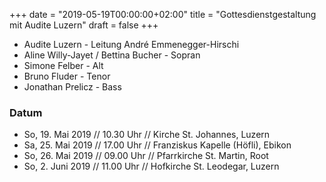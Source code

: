 ﻿+++
date = "2019-05-19T00:00:00+02:00"
title = "Gottesdienstgestaltung mit Audite Luzern"
draft = false
+++

* Audite Luzern - Leitung André Emmenegger-Hirschi
* Aline Willy-Jayet / Bettina Bucher - Sopran
* Simone Felber - Alt
* Bruno Fluder - Tenor
* Jonathan Prelicz - Bass

### Datum

* So, 19. Mai 2019 // 10.30 Uhr // Kirche St. Johannes, Luzern
* Sa, 25. Mai 2019 // 17.00 Uhr // Franziskus Kapelle (Höfli), Ebikon
* So, 26. Mai 2019 // 09.00 Uhr // Pfarrkirche St. Martin, Root
* So, 2. Juni 2019 // 11.00 Uhr // Hofkirche St. Leodegar, Luzern
